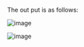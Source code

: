 The out put is as follows:

![image](https://user-images.githubusercontent.com/91553966/214314485-fc38bd77-0789-4937-96ab-a61b655e928c.png)

![image](https://user-images.githubusercontent.com/91553966/214316099-3e06d9a2-d6df-4c9c-baca-49acc7288c75.png)
